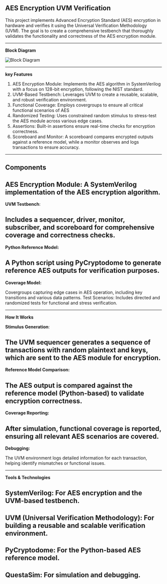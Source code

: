 **AES Encryption UVM Verification**
----------------------------------

This project implements Advanced Encryption Standard (AES) encryption in hardware and verifies it using the Universal Verification Methodology (UVM). The goal is to create a comprehensive testbench that thoroughly validates the functionality and correctness of the AES encryption module.
______________________________________________________________________________________________________________________________________________________________

**Block Diagram**

![Block Diagram](https://github.com/user-attachments/assets/3877c60d-d095-4e0f-b1e1-fc2dbe4a61fc)

_______________________________________________________________________________________________________________________________________________________________
**key Features**

1. AES Encryption Module: Implements the AES algorithm in SystemVerilog with a focus on 128-bit encryption, following the NIST standard.
2. UVM-Based Testbench: Leverages UVM to create a reusable, scalable, and robust verification environment.
3. Functional Coverage: Employs covergroups to ensure all critical functional scenarios of AES 
4. Randomized Testing: Uses constrained random stimulus to stress-test the AES module across various edge cases.
5. Assertions: Built-in assertions ensure real-time checks for encryption correctness.
6. Scoreboard and Monitor: A scoreboard compares encrypted outputs against a reference model, while a monitor observes and logs transactions to ensure accuracy.
______________________________________________________________________________________________________________________________________________________________


**Components**
-----------------

**AES Encryption Module:** A SystemVerilog implementation of the AES encryption algorithm.
----------------------------------------------------------------
**UVM Testbench**: 

Includes a sequencer, driver, monitor, subscriber, and scoreboard for comprehensive coverage and correctness checks.
----------------------------------------------------------------
**Python Reference Model:** 

A Python script using PyCryptodome to generate reference AES outputs for verification purposes.
----------------------------------------------------------------
**Coverage Model:** 

Covergroups capturing edge cases in AES operation, including key transitions and various data patterns.
Test Scenarios: Includes directed and randomized tests for functional and stress verification.
______________________________________________________________________________________________________________________________________________________________

**How It Works**

**Stimulus Generation**: 

The UVM sequencer generates a sequence of transactions with random plaintext and keys, which are sent to the AES module for encryption.
----------------------------------------------------------------
**Reference Model Comparison:**

 The AES output is compared against the reference model (Python-based) to validate encryption correctness.
 ----------------------------------------------------------------
**Coverage Reporting:** 

After simulation, functional coverage is reported, ensuring all relevant AES scenarios are covered.
----------------------------------------------------------------
**Debugging:** 

The UVM environment logs detailed information for each transaction, helping identify mismatches or functional issues.
______________________________________________________________________________________________________________________________________________________________

**Tools & Technologies**

**SystemVerilog:** For AES encryption and the UVM-based testbench.
----------------------------------------------------------------
**UVM (Universal Verification Methodology):** For building a reusable and scalable verification environment.
----------------------------------------------------------------
**PyCryptodome:**  For the Python-based AES reference model.
----------------------------------------------------------------
**QuestaSim:** For simulation and debugging.
----------------------------------------------------------------
